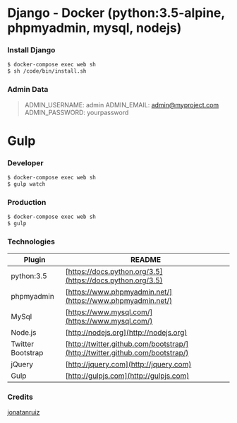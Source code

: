 # Django - Docker (python:3.5-alpine, phpmyadmin, mysql, nodejs)

### Install Django

```sh
$ docker-compose exec web sh
$ sh /code/bin/install.sh
```

### Admin Data

> ADMIN_USERNAME: admin
> ADMIN_EMAIL: admin@myproject.com
> ADMIN_PASSWORD: yourpassword

# Gulp

### Developer
```sh
$ docker-compose exec web sh
$ gulp watch
```
### Production

```sh
$ docker-compose exec web sh
$ gulp
```

### Technologies

| Plugin | README |
| ------ | ------ |
| python:3.5| [https://docs.python.org/3.5](https://docs.python.org/3.5) |
| phpmyadmin| [https://www.phpmyadmin.net/](https://www.phpmyadmin.net/) |
| MySql 	| [https://www.mysql.com/](https://www.mysql.com/) |
| Node.js 	| [http://nodejs.org](http://nodejs.org) |
| Twitter Bootstrap | [http://twitter.github.com/bootstrap/](http://twitter.github.com/bootstrap/) |
| jQuery 	| [http://jquery.com](http://jquery.com) |
| Gulp 		| [http://gulpjs.com](http://gulpjs.com) |


### Credits

[jonatanruiz](https://github.com/jonatanruiz)
